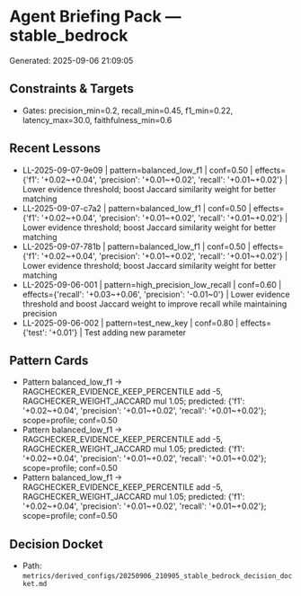 # Agent Briefing Pack — stable_bedrock
Generated: 2025-09-06 21:09:05

## Constraints & Targets
- Gates: precision_min=0.2, recall_min=0.45, f1_min=0.22, latency_max=30.0, faithfulness_min=0.6

## Recent Lessons
- LL-2025-09-07-9e09 | pattern=balanced_low_f1 | conf=0.50 | effects={'f1': '+0.02~+0.04', 'precision': '+0.01~+0.02', 'recall': '+0.01~+0.02'} | Lower evidence threshold; boost Jaccard similarity weight for better matching
- LL-2025-09-07-c7a2 | pattern=balanced_low_f1 | conf=0.50 | effects={'f1': '+0.02~+0.04', 'precision': '+0.01~+0.02', 'recall': '+0.01~+0.02'} | Lower evidence threshold; boost Jaccard similarity weight for better matching
- LL-2025-09-07-781b | pattern=balanced_low_f1 | conf=0.50 | effects={'f1': '+0.02~+0.04', 'precision': '+0.01~+0.02', 'recall': '+0.01~+0.02'} | Lower evidence threshold; boost Jaccard similarity weight for better matching
- LL-2025-09-06-001 | pattern=high_precision_low_recall | conf=0.60 | effects={'recall': '+0.03~+0.06', 'precision': '-0.01~0'} | Lower evidence threshold and boost Jaccard weight to improve recall while maintaining precision
- LL-2025-09-06-002 | pattern=test_new_key | conf=0.80 | effects={'test': '+0.01'} | Test adding new parameter

## Pattern Cards
- Pattern balanced_low_f1 → RAGCHECKER_EVIDENCE_KEEP_PERCENTILE add -5, RAGCHECKER_WEIGHT_JACCARD mul 1.05; predicted: {'f1': '+0.02~+0.04', 'precision': '+0.01~+0.02', 'recall': '+0.01~+0.02'}; scope=profile; conf=0.50
- Pattern balanced_low_f1 → RAGCHECKER_EVIDENCE_KEEP_PERCENTILE add -5, RAGCHECKER_WEIGHT_JACCARD mul 1.05; predicted: {'f1': '+0.02~+0.04', 'precision': '+0.01~+0.02', 'recall': '+0.01~+0.02'}; scope=profile; conf=0.50
- Pattern balanced_low_f1 → RAGCHECKER_EVIDENCE_KEEP_PERCENTILE add -5, RAGCHECKER_WEIGHT_JACCARD mul 1.05; predicted: {'f1': '+0.02~+0.04', 'precision': '+0.01~+0.02', 'recall': '+0.01~+0.02'}; scope=profile; conf=0.50

## Decision Docket

- Path: `metrics/derived_configs/20250906_210905_stable_bedrock_decision_docket.md`

